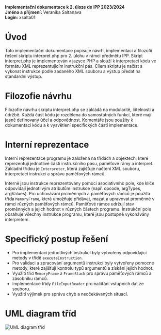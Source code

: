 **Implementační dokumentace k 2. úloze do IPP 2023/2024** <br>
**Jméno a příjmení:** Veranika Saltanava <br>
**Login:** xsalta01 <br>

# Úvod
Tato implementační dokumentace popisuje návrh, implementaci a filozofii řešení skriptu interpret.php pro 2. úlohu v rámci předmětu IPP. Skript interpret.php je implementován v jazyce PHP a slouží k interpretaci kódu ve formátu XML reprezentujícím instrukční pás. Cílem skriptu je načíst a vykonat instrukce podle zadaného XML souboru a výstup předat na standardní výstup.

# Filozofie návrhu

Filozofie návrhu skriptu interpret.php se zakládá na modularitě, čitelnosti a údržbě. Každá část kódu je rozdělena do samostatných funkcí, které mají jasně definovaný účel a odpovědnost. Komentáře jsou použity k dokumentaci kódu a k vysvětlení specifických částí implementace.


# Interní reprezentace

Interní reprezentace programu je založena na třídách a objektech, které reprezentují jednotlivé části instrukčního pásu, paměťové rámy a interpret. Základní třídou je `Interpreter`, která zajišťuje načtení XML souboru, interpretaci instrukcí a správu paměťových rámců.

Interně jsou instrukce reprezentovány pomocí asociativního pole, kde klíče odpovídají jednotlivým atributům instrukce (např. opcode, argTypes, argValues). Pro uchovávání proměnných a paměťových rámců je použita třída `MemoryFrame`, která umožňuje přidávat, mazat a upravovat proměnné v rámci různých paměťových rámců. Paměťové rámce udržují stav proměnných a jejich hodnot v různých částech programu. Instrukční pole obsahuje všechny instrukce programu, které jsou postupně vykonávány interpretem.


# Specifický postup řešení

- Pro implementaci jednotlivých instrukcí byly vytvořeny odpovídající metody v třídě `executeInstruction`.
- Pro validaci a zpracování argumentů instrukcí byly vytvořeny pomocné metody, které zajišťují kontrolu typů argumentů a získání jejich hodnot.
- Využití tříd `MemoryFrame` a `FrameStack` pro správu paměťových rámců a zásobníku rámců.
- Implementace třídy `FileInputReader` pro načítání vstupních dat ze souboru.
- Využití výjimek pro správu chyb a neočekávaných situací.

# UML diagram tříd

![UML diagram tříd](uml_diagram.png)


